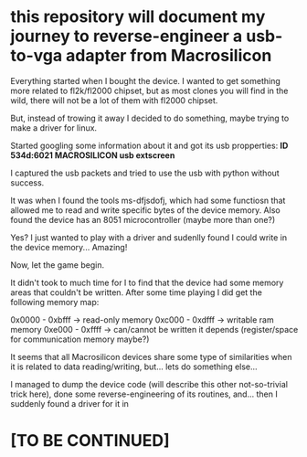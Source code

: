 # this repository will document my journey to reverse-engineer a usb-to-vga adapter from Macrosilicon

Everything started when I bought the device. I wanted to get something more related to fl2k/fl2000 chipset, but as most clones you will find in the wild, there will not be a lot of them with fl2000 chipset.

But, instead of trowing it away I decided to do something, maybe trying to make a driver for linux.

Started googling some information about it and got its usb propperties:    __ID 534d:6021 MACROSILICON usb extscreen__

I captured the usb packets and tried to use the usb with python without success.

It was when I found the tools ms-dfjsdofj, which had some functiosn that allowed me to read and write specific bytes of the device memory. Also found the device has an 8051 microcontroller (maybe more than one?)

Yes? I just wanted to play with a driver and sudenlly found I could write in the device memory... Amazing!

Now, let the game begin.

It didn't took to much time for I to find that the device had some memory areas that couldn't be written. After some time playing I did get the following memory map:

0x0000 - 0xbfff -> read-only memory
0xc000 - 0xdfff -> writable ram memory
0xe000 - 0xffff -> can/cannot be written it depends (register/space for communication memory maybe?)

It seems that all Macrosilicon devices share some type of similarities when it is related to data reading/writing, but... lets do something else...

I managed to dump the device code (will describe this other not-so-trivial trick here), done some reverse-engineering of its routines, and... then I suddenly found a driver for it in 

# \[TO BE CONTINUED\]
